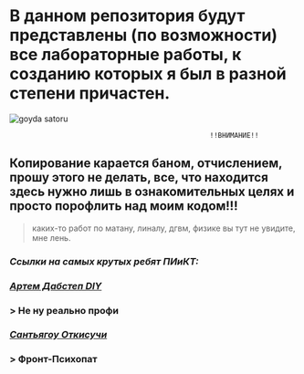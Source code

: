# В данном репозитория будут представлены (по возможности) все лабораторные работы, к созданию которых я был в разной степени причастен.
![goyda satoru](https://c.tenor.com/zZOt7alSzAMAAAAd/tenor.gif)


                                                     !!ВНИМАНИЕ!! 
## Копирование карается баном, отчислением, прошу этого не делать, все, что находится здесь нужно лишь в ознакомительных целях и просто порофлить над моим кодом!!!
> каких-то работ по матану, линалу, дгвм, физике вы тут не увидите, мне лень.  


### ***Ссылки на самых крутых ребят ПИиКТ:***  
  
### ***[Артем Дабстеп DIY](https://github.com/senya-2011])***
### > Не ну реально профи

  
### ***[Сантьягоу Откисучи](https://github.com/naku0)***
### > Фронт-Психопат
